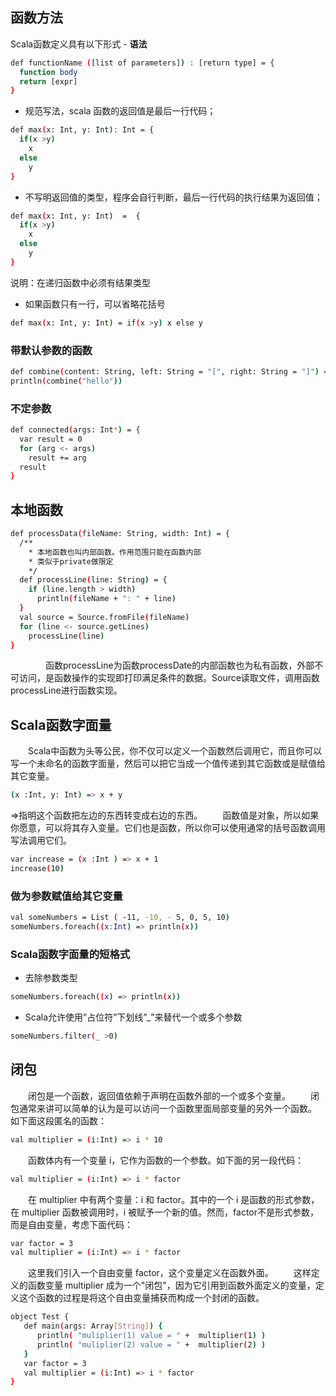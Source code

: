 ##  函数方法
Scala函数定义具有以下形式 -
**语法**
``` bash
def functionName ([list of parameters]) : [return type] = {
  function body
  return [expr]
}
```
* 规范写法，scala 函数的返回值是最后一行代码；
``` bash
def max(x: Int, y: Int): Int = {
  if(x >y)
    x
  else
    y
}
```
* 不写明返回值的类型，程序会自行判断，最后一行代码的执行结果为返回值；
``` bash
def max(x: Int, y: Int)  =  {
  if(x >y)
    x
  else
    y
}
```
说明：在递归函数中必须有结果类型
* 如果函数只有一行，可以省略花括号
``` bash
def max(x: Int, y: Int) = if(x >y) x else y
```

### 带默认参数的函数
``` bash
def combine(content: String, left: String = "[", right: String = "]") = left + content + right
println(combine("hello"))
```
### 不定参数
``` bash
def connected(args: Int*) = {
  var result = 0
  for (arg <- args)
    result += arg
  result
}
```
## 本地函数
``` bash
def processData(fileName: String, width: Int) = {
  /**
    * 本地函数也叫内部函数。作用范围只能在函数内部
    * 类似于private做限定
    */
  def processLine(line: String) = {
    if (line.length > width)
      println(fileName + ": " + line)
  }
  val source = Source.fromFile(fileName)
  for (line <- source.getLines)
    processLine(line)
}
```
&emsp;&emsp;&emsp;&emsp;函数processLine为函数processDate的内部函数也为私有函数，外部不可访问，是函数操作的实现即打印满足条件的数据。Source读取文件，调用函数processLine进行函数实现。
## Scala函数字面量
&emsp;&emsp;Scala中函数为头等公民，你不仅可以定义一个函数然后调用它，而且你可以写一个未命名的函数字面量，然后可以把它当成一个值传递到其它函数或是赋值给其它变量。
``` bash
(x :Int, y: Int) => x + y
```
=>指明这个函数把左边的东西转变成右边的东西。
&emsp;&emsp;函数值是对象，所以如果你愿意，可以将其存入变量。它们也是函数，所以你可以使用通常的括号函数调用写法调用它们。
``` bash
var increase = (x :Int ) => x + 1
increase(10)
```
### 做为参数赋值给其它变量
``` bash
val someNumbers = List ( -11, -10, - 5, 0, 5, 10)
someNumbers.foreach((x:Int) => println(x))
```
### Scala函数字面量的短格式
* 去除参数类型
``` bash
someNumbers.foreach((x) => println(x))
```
* Scala允许使用”占位符”下划线”_”来替代一个或多个参数
``` bash
someNumbers.filter(_ >0)
```
## 闭包
&emsp;&emsp;闭包是一个函数，返回值依赖于声明在函数外部的一个或多个变量。
&emsp;&emsp;闭包通常来讲可以简单的认为是可以访问一个函数里面局部变量的另外一个函数。
如下面这段匿名的函数：
``` bash
val multiplier = (i:Int) => i * 10
```
&emsp;&emsp;函数体内有一个变量 i，它作为函数的一个参数。如下面的另一段代码：
``` bash
val multiplier = (i:Int) => i * factor
```
&emsp;&emsp;在 multiplier 中有两个变量：i 和 factor。其中的一个 i 是函数的形式参数，在 multiplier 函数被调用时，i 被赋予一个新的值。然而，factor不是形式参数，而是自由变量，考虑下面代码：
``` bash
var factor = 3
val multiplier = (i:Int) => i * factor
```
&emsp;&emsp;这里我们引入一个自由变量 factor，这个变量定义在函数外面。
&emsp;&emsp;这样定义的函数变量 multiplier 成为一个"闭包"，因为它引用到函数外面定义的变量，定义这个函数的过程是将这个自由变量捕获而构成一个封闭的函数。
``` bash
object Test {
   def main(args: Array[String]) {
      println( "muliplier(1) value = " +  multiplier(1) )
      println( "muliplier(2) value = " +  multiplier(2) )
   }
   var factor = 3
   val multiplier = (i:Int) => i * factor
}
```